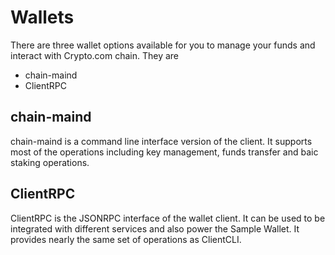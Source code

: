 # Wallets

There are three wallet options available for you to manage your funds and interact with Crypto.com chain. They are
- chain-maind
- ClientRPC

## chain-maind

chain-maind is a command line interface version of the client. It supports most of the operations including key management, funds transfer and baic staking operations.


## ClientRPC

ClientRPC is the JSONRPC interface of the wallet client. It can be used to be integrated with different services and also power the Sample Wallet. It provides nearly the same set of operations as ClientCLI.